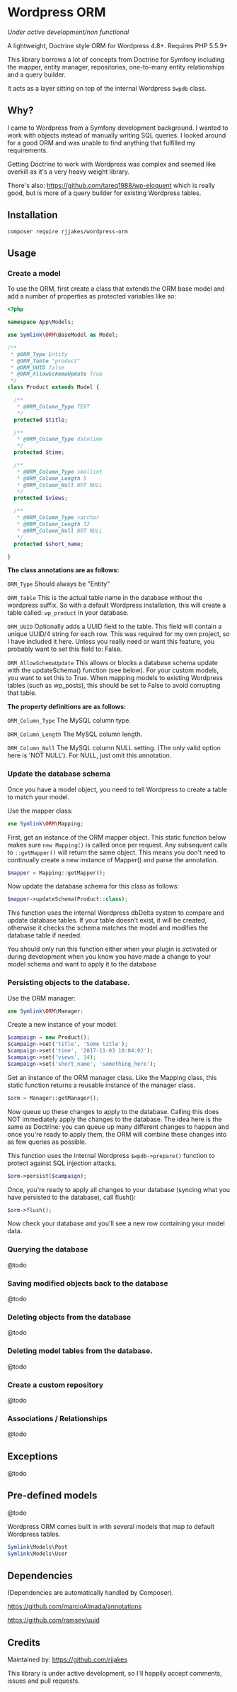 # Wordpress ORM

*Under active development/non functional*

A lightweight, Doctrine style ORM for Wordpress 4.8+. Requires PHP 5.5.9+

This library borrows a lot of concepts from Doctrine for Symfony including the mapper, entity manager, repositories,
one-to-many entity relationships and a query builder.  

It acts as a layer sitting on top of the internal Wordpress `$wpdb` class. 

## Why?

I came to Wordpress from a Symfony development background. I wanted to work with objects instead of manually writing
SQL queries. I looked around for a good ORM and was unable to find anything that fulfilled my requirements. 

Getting Doctrine to work with Wordpress was complex and seemed like overkill as it's a very heavy weight library. 

There's also: https://github.com/tareq1988/wp-eloquent which is really good, but is more of a query builder for
existing Wordpress tables.


## Installation

```
composer require rjjakes/wordpress-orm
```

## Usage

### Create a model

To use the ORM, first create a class that extends the ORM base model and add a number of properties as protected
variables like so:

```php
<?php

namespace App\Models;

use Symlink\ORM\BaseModel as Model;

/**
 * @ORM_Type Entity
 * @ORM_Table "product"
 * @ORM_UUID false
 * @ORM_AllowSchemaUpdate True
 */
class Product extends Model {

  /**
   * @ORM_Column_Type TEXT
   */
  protected $title;

  /**
   * @ORM_Column_Type datetime
   */
  protected $time;

  /**
   * @ORM_Column_Type smallint
   * @ORM_Column_Length 5
   * @ORM_Column_Null NOT NULL
   */
  protected $views;

  /**
   * @ORM_Column_Type varchar
   * @ORM_Column_Length 32
   * @ORM_Column_Null NOT NULL
   */
  protected $short_name;

}

```

**The class annotations are as follows:**

`ORM_Type` Should always be "Entity"

`ORM_Table` This is the actual table name in the database without the wordpress suffix. So with a default Wordpress
installation, this will create a table called: `wp_product` in your database.  

`ORM_UUID` Optionally adds a UUID field to the table. This field will contain a unique UUID/4 string for each row. This
was required for my own project, so I have included it here. Unless you really need or want this feature, you probably
want to set this field to: False.
   
`ORM_AllowSchemaUpdate` This allows or blocks a database schema update with the updateSchema() function (see below).
For your custom models, you want to set this to True. When mapping models to existing Wordpress tables (such as
wp_posts), this should be set to False to avoid corrupting that table.      

**The property definitions are as follows:**

`ORM_Column_Type` The MySQL column type.

`ORM_Column_Length` The MySQL column length.

`ORM_Column_Null` The MySQL column NULL setting. (The only valid option here is 'NOT NULL'). For NULL, just omit this
annotation. 


### Update the database schema

Once you have a model object, you need to tell Wordpress to create a table to match your model. 

Use the mapper class:

```php
use Symlink\ORM\Mapping;
```

First, get an instance of the ORM mapper object. This static function below makes sure `new Mapping()` is called once
per request. Any subsequent calls to `::getMapper()` will return the same object. This means you don't need to
continually create a new instance of Mapper() and parse the annotation.     

```php
$mapper = Mapping::getMapper();
```

Now update the database schema for this class as follows: 

```php
$mapper->updateSchema(Product::class);
```

This function uses the internal Wordpress dbDelta system to compare and update database tables. If your table doesn't
exist, it will be created, otherwise it checks the schema matches the model and modifies the database table if needed.
 
You should only run this function either when your plugin is activated or during development when you know you have
made a change to your model schema and want to apply it to the database 

### Persisting objects to the database. 

Use the ORM manager: 

```php
use Symlink\ORM\Manager;
```

Create a new instance of your model:

```php
$campaign = new Product();
$campaign->set('title', 'Some title');
$campaign->set('time', '2017-11-03 10:04:02');
$campaign->set('views', 34);
$campaign->set('short_name', 'something_here');
```

Get an instance of the ORM manager class. Like the Mapping class, this static function returns
a reusable instance of the manager class. 

```php
$orm = Manager::getManager();
```

Now queue up these changes to apply to the database. Calling this does NOT immediately apply the changes to the
database. The idea here is the same as Doctrine: you can queue up many different changes to happen and once you're
ready to apply them, the ORM will combine these changes into as few queries as possible. 

This function uses the internal Wordpress `$wpdb->prepare()` function to protect against SQL injection attacks. 

```php
$orm->persist($campaign);
```

Once, you're ready to apply all changes to your database (syncing what you have persisted to the database), call
flush():

```php
$orm->flush();
```

Now check your database and you'll see a new row containing your model data. 

### Querying the database

@todo

### Saving modified objects back to the database

@todo

### Deleting objects from the database

@todo

### Deleting model tables from the database.

@todo

### Create a custom repository

@todo

### Associations / Relationships

@todo

## Exceptions

@todo

## Pre-defined models

@todo

Wordpress ORM comes built in with several models that map to default Wordpress tables.

```php
Symlink\Models\Post
Symlink\Models\User
```

## Dependencies 

(Dependencies are automatically handled by Composer). 

https://github.com/marcioAlmada/annotations

https://github.com/ramsey/uuid


## Credits

Maintained by: https://github.com/rjjakes

This library is under active development, so I'll happily accept comments, issues and pull requests. 

